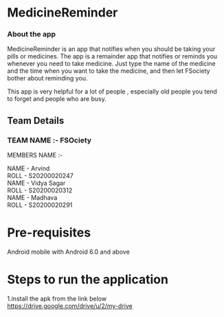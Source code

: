 # MedicineReminder
 ### About the app
  MedicineReminder is an app that notifies when you should be taking your pills or medicines. The app is a remainder app that notifies or reminds you whenever you need to take medicine. Just type the name of the medicine and the time when you want to take the medicine, and then let FSociety bother about reminding you.

This app is very helpful for a lot of people , especially old people you tend to forget and people who are busy.
  
## Team Details
### TEAM NAME :- FSOciety <br />

 MEMBERS NAME :-

 NAME - Arvind <br />
 ROLL - S20200020247 <br />
 NAME - Vidya Sagar <br />
 ROLL - S20200020312 <br />
 NAME - Madhava <br />
 ROLL - S20200020291 <br />
# Pre-requisites
Android mobile with Android 6.0 and above
# Steps to run the application
 1.install the apk from the link below <br />
          https://drive.google.com/drive/u/2/my-drive
 <br />
 
